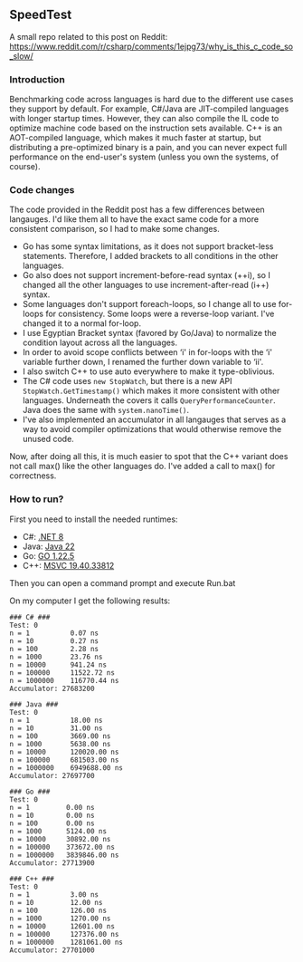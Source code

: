 ## SpeedTest

A small repo related to this post on Reddit: https://www.reddit.com/r/csharp/comments/1ejpg73/why_is_this_c_code_so_slow/

### Introduction
Benchmarking code across languages is hard due to the different use cases they support by default.
For example, C#/Java are JIT-compiled languages with longer startup times.
However, they can also compile the IL code to optimize machine code based on the instruction sets available.
C++ is an AOT-compiled language, which makes it much faster at startup, but distributing a pre-optimized binary is a pain, and you can never expect full performance on the end-user's system (unless you own the systems, of course).

### Code changes
The code provided in the Reddit post has a few differences between langauges. I'd like them all to have the exact same code for a more consistent comparison, so I had to make some changes.

* Go has some syntax limitations, as it does not support bracket-less statements. Therefore, I added brackets to all conditions in the other languages.
* Go also does not support increment-before-read syntax (++i), so I changed all the other languages to use increment-after-read (i++) syntax.
* Some languages don't support foreach-loops, so I change all to use for-loops for consistency. Some loops were a reverse-loop variant. I've changed it to a normal for-loop.
* I use Egyptian Bracket syntax (favored by Go/Java) to normalize the condition layout across all the languages.
* In order to avoid scope conflicts between ‘i' in for-loops with the ‘i' variable further down, I renamed the further down variable to ‘ii'.
* I also switch C++ to use auto everywhere to make it type-oblivious.
* The C# code uses `new StopWatch`, but there is a new API `StopWatch.GetTimestamp()` which makes it more consistent with other languages. Underneath the covers it calls `QueryPerformanceCounter`. Java does the same with `system.nanoTime()`.
* I've also implemented an accumulator in all langauges that serves as a way to avoid compiler optimizations that would otherwise remove the unused code.

Now, after doing all this, it is much easier to spot that the C++ variant does not call max() like the other languages do. I've added a call to max() for correctness.

### How to run?
First you need to install the needed runtimes:
* C#: [.NET 8](https://dotnet.microsoft.com/en-us/download/dotnet/thank-you/sdk-8.0.303-windows-x64-installer)
* Java: [Java 22](https://download.oracle.com/java/22/latest/jdk-22_windows-x64_bin.exe)
* Go: [GO 1.22.5](https://go.dev/dl/go1.22.5.windows-amd64.msi)
* C++: [MSVC 19.40.33812](https://go.microsoft.com/fwlink/?linkid=2272610)

Then you can open a command prompt and execute Run.bat

On my computer I get the following results:

```
### C# ###
Test: 0
n = 1          0.07 ns
n = 10         0.27 ns
n = 100        2.28 ns
n = 1000       23.76 ns
n = 10000      941.24 ns
n = 100000     11522.72 ns
n = 1000000    116770.44 ns
Accumulator: 27683200

### Java ###
Test: 0
n = 1          18.00 ns
n = 10         31.00 ns
n = 100        3669.00 ns
n = 1000       5638.00 ns
n = 10000      120020.00 ns
n = 100000     681503.00 ns
n = 1000000    6949688.00 ns
Accumulator: 27697700

### Go ###
Test: 0
n = 1         0.00 ns
n = 10        0.00 ns
n = 100       0.00 ns
n = 1000      5124.00 ns
n = 10000     30892.00 ns
n = 100000    373672.00 ns
n = 1000000   3839846.00 ns
Accumulator: 27713900

### C++ ###
Test: 0
n = 1          3.00 ns
n = 10         12.00 ns
n = 100        126.00 ns
n = 1000       1270.00 ns
n = 10000      12601.00 ns
n = 100000     127376.00 ns
n = 1000000    1281061.00 ns
Accumulator: 27701000
```
